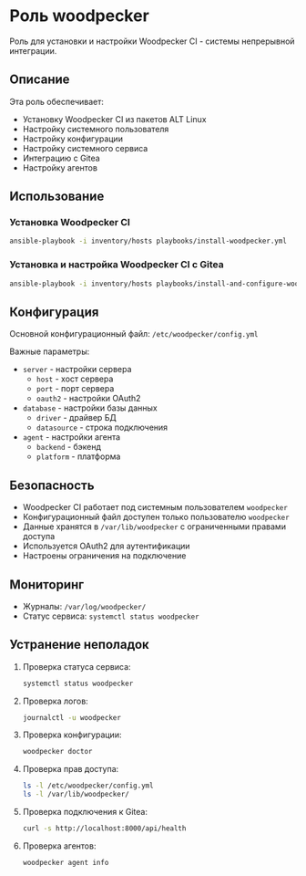 # Роль woodpecker

Роль для установки и настройки Woodpecker CI - системы непрерывной интеграции.

## Описание

Эта роль обеспечивает:

-   Установку Woodpecker CI из пакетов ALT Linux
-   Настройку системного пользователя
-   Настройку конфигурации
-   Настройку системного сервиса
-   Интеграцию с Gitea
-   Настройку агентов

## Использование

### Установка Woodpecker CI

```bash
ansible-playbook -i inventory/hosts playbooks/install-woodpecker.yml
```

### Установка и настройка Woodpecker CI с Gitea

```bash
ansible-playbook -i inventory/hosts playbooks/install-and-configure-woodpecker.yml
```

## Конфигурация

Основной конфигурационный файл: `/etc/woodpecker/config.yml`

Важные параметры:

-   `server` - настройки сервера
    -   `host` - хост сервера
    -   `port` - порт сервера
    -   `oauth2` - настройки OAuth2
-   `database` - настройки базы данных
    -   `driver` - драйвер БД
    -   `datasource` - строка подключения
-   `agent` - настройки агента
    -   `backend` - бэкенд
    -   `platform` - платформа

## Безопасность

-   Woodpecker CI работает под системным пользователем `woodpecker`
-   Конфигурационный файл доступен только пользователю `woodpecker`
-   Данные хранятся в `/var/lib/woodpecker` с ограниченными правами доступа
-   Используется OAuth2 для аутентификации
-   Настроены ограничения на подключение

## Мониторинг

-   Журналы: `/var/log/woodpecker/`
-   Статус сервиса: `systemctl status woodpecker`

## Устранение неполадок

1. Проверка статуса сервиса:

    ```bash
    systemctl status woodpecker
    ```

2. Проверка логов:

    ```bash
    journalctl -u woodpecker
    ```

3. Проверка конфигурации:

    ```bash
    woodpecker doctor
    ```

4. Проверка прав доступа:

    ```bash
    ls -l /etc/woodpecker/config.yml
    ls -l /var/lib/woodpecker/
    ```

5. Проверка подключения к Gitea:

    ```bash
    curl -s http://localhost:8000/api/health
    ```

6. Проверка агентов:
    ```bash
    woodpecker agent info
    ```
